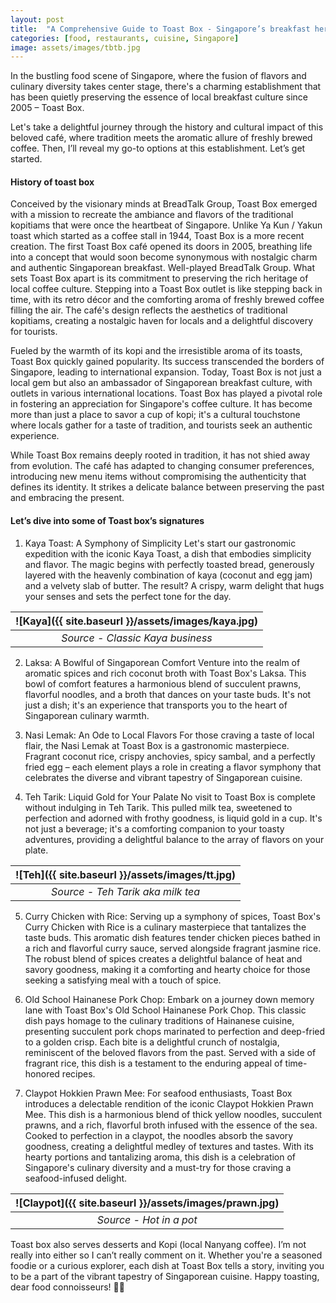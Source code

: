 ```yaml
---
layout: post
title:  "A Comprehensive Guide to Toast Box - Singapore’s breakfast heritage"
categories: [food, restaurants, cuisine, Singapore]
image: assets/images/tbtb.jpg
---
```

In the bustling food scene of Singapore, where the fusion of flavors and culinary diversity takes center stage, there's a charming establishment that has been quietly preserving the essence of local breakfast culture since 2005 – Toast Box.

Let's take a delightful journey through the history and cultural impact of this beloved café, where tradition meets the aromatic allure of freshly brewed coffee. Then, I’ll reveal my go-to options at this establishment. Let’s get started.

#### History of toast box

Conceived by the visionary minds at BreadTalk Group, Toast Box emerged with a mission to recreate the ambiance and flavors of the traditional kopitiams that were once the heartbeat of Singapore. Unlike Ya Kun / Yakun toast which started as a coffee stall in 1944, Toast Box is a more recent creation. The first Toast Box café opened its doors in 2005, breathing life into a concept that would soon become synonymous with nostalgic charm and authentic Singaporean breakfast. Well-played BreadTalk Group.
What sets Toast Box apart is its commitment to preserving the rich heritage of local coffee culture. Stepping into a Toast Box outlet is like stepping back in time, with its retro décor and the comforting aroma of freshly brewed coffee filling the air. The café's design reflects the aesthetics of traditional kopitiams, creating a nostalgic haven for locals and a delightful discovery for tourists.

Fueled by the warmth of its kopi and the irresistible aroma of its toasts, Toast Box quickly gained popularity. Its success transcended the borders of Singapore, leading to international expansion. Today, Toast Box is not just a local gem but also an ambassador of Singaporean breakfast culture, with outlets in various international locations.
Toast Box has played a pivotal role in fostering an appreciation for Singapore's coffee culture. It has become more than just a place to savor a cup of kopi; it's a cultural touchstone where locals gather for a taste of tradition, and tourists seek an authentic experience.

While Toast Box remains deeply rooted in tradition, it has not shied away from evolution. The café has adapted to changing consumer preferences, introducing new menu items without compromising the authenticity that defines its identity. It strikes a delicate balance between preserving the past and embracing the present.

#### Let’s dive into some of Toast box’s signatures

1. Kaya Toast: A Symphony of Simplicity
Let's start our gastronomic expedition with the iconic Kaya Toast, a dish that embodies simplicity and flavor. The magic begins with perfectly toasted bread, generously layered with the heavenly combination of kaya (coconut and egg jam) and a velvety slab of butter. The result? A crispy, warm delight that hugs your senses and sets the perfect tone for the day.

| ![Kaya]({{ site.baseurl }}/assets/images/kaya.jpg)
|:--:| 
|  *Source - Classic Kaya business*  |

2. Laksa: A Bowlful of Singaporean Comfort
Venture into the realm of aromatic spices and rich coconut broth with Toast Box's Laksa. This bowl of comfort features a harmonious blend of succulent prawns, flavorful noodles, and a broth that dances on your taste buds. It's not just a dish; it's an experience that transports you to the heart of Singaporean culinary warmth.

3. Nasi Lemak: An Ode to Local Flavors
For those craving a taste of local flair, the Nasi Lemak at Toast Box is a gastronomic masterpiece. Fragrant coconut rice, crispy anchovies, spicy sambal, and a perfectly fried egg – each element plays a role in creating a flavor symphony that celebrates the diverse and vibrant tapestry of Singaporean cuisine.

4. Teh Tarik: Liquid Gold for Your Palate
No visit to Toast Box is complete without indulging in Teh Tarik. This pulled milk tea, sweetened to perfection and adorned with frothy goodness, is liquid gold in a cup. It's not just a beverage; it's a comforting companion to your toasty adventures, providing a delightful balance to the array of flavors on your plate.

| ![Teh]({{ site.baseurl }}/assets/images/tt.jpg)
|:--:| 
|  *Source - Teh Tarik aka milk tea*  |

5. Curry Chicken with Rice:
Serving up a symphony of spices, Toast Box's Curry Chicken with Rice is a culinary masterpiece that tantalizes the taste buds. This aromatic dish features tender chicken pieces bathed in a rich and flavorful curry sauce, served alongside fragrant jasmine rice. The robust blend of spices creates a delightful balance of heat and savory goodness, making it a comforting and hearty choice for those seeking a satisfying meal with a touch of spice.

6. Old School Hainanese Pork Chop:
Embark on a journey down memory lane with Toast Box's Old School Hainanese Pork Chop. This classic dish pays homage to the culinary traditions of Hainanese cuisine, presenting succulent pork chops marinated to perfection and deep-fried to a golden crisp. Each bite is a delightful crunch of nostalgia, reminiscent of the beloved flavors from the past. Served with a side of fragrant rice, this dish is a testament to the enduring appeal of time-honored recipes.

7. Claypot Hokkien Prawn Mee:
For seafood enthusiasts, Toast Box introduces a delectable rendition of the iconic Claypot Hokkien Prawn Mee. This dish is a harmonious blend of thick yellow noodles, succulent prawns, and a rich, flavorful broth infused with the essence of the sea. Cooked to perfection in a claypot, the noodles absorb the savory goodness, creating a delightful medley of textures and tastes. With its hearty portions and tantalizing aroma, this dish is a celebration of Singapore's culinary diversity and a must-try for those craving a seafood-infused delight.

| ![Claypot]({{ site.baseurl }}/assets/images/prawn.jpg)
|:--:| 
|  *Source - Hot in a pot*  |

Toast box also serves desserts and Kopi (local Nanyang coffee). I’m not really into either so I can’t really comment on it. Whether you're a seasoned foodie or a curious explorer, each dish at Toast Box tells a story, inviting you to be a part of the vibrant tapestry of Singaporean cuisine. Happy toasting, dear food connoisseurs! 🍞✨
